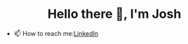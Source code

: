 <h1 align="center">Hello there 👋, I'm Josh</h1>

 - 📫 How to reach me:[LinkedIn](https://www.linkedin.com/in/joshuagraydev/)
<!--
**squashgray/squashgray** is a ✨ _special_ ✨ repository because its `README.md` (this file) appears on your GitHub profile.

Here are some ideas to get you started:
 - 📫 How to reach me:https://www.linkedin.com/in/joshuagraydev/
- 🔭 I’m currently working on ...
- 🌱 I’m currently learning ...
- 👯 I’m looking to collaborate on ...
- 🤔 I’m looking for help with ...
- 💬 Ask me about ...
- 📫 How to reach me: ...
- 😄 Pronouns: ...
- ⚡ Fun fact: ...
-->
